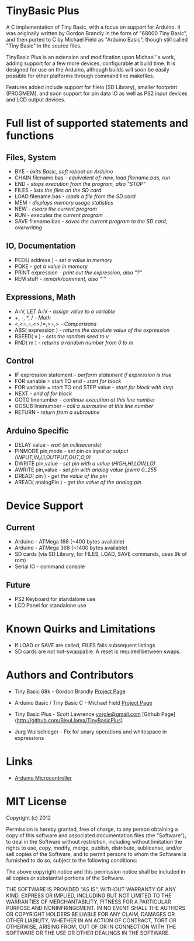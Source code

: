 TinyBasic Plus
==============

A C implementation of Tiny Basic, with a focus on support for
Arduino.  It was originally written by Gordon Brandly in the form
of "68000 Tiny Basic", and then ported to C by Michael Field as
"Arduino Basic", though still called "Tiny Basic" in the source
files.

TinyBasic Plus is an extension and modification upon Michael''s work,
adding support for a few more devices, configurable at build time.
It is designed for use on the Arduino, although builds will soon
be easily possible for other platforms through command line makefiles.

Features added include support for fileio (SD Library), smaller
footprint (PROGMEM), and soon support for pin data IO as well as
PS2 input devices and LCD output devices.

# Full list of supported statements and functions

## Files, System
- BYE		- *exits Basic, soft reboot on Arduino*
- CHAIN filename.bas - *equivalent of: new, load filename.bas, run*
- END 		- *stops execution from the program, also "STOP"*
- FILES		- 	*lists the files on the SD card*
- LOAD filename.bas	- *loads a file from the SD card*
- MEM		- *displays memory usage statistics*
- NEW		- *clears the current program*
- RUN		- *executes the current program*
- SAVE filename.bas	- *saves the current program to the SD card, overwriting*

## IO, Documentation
- PEEK( address )	- *set a value in memory*
- POKE			- *get a value in memory*
- PRINT expression	- *print out the expression, also "?"*
- REM stuff		- *remark/comment, also "'"*

## Expressions, Math
- A=V, LET A=V	- *assign value to a variable*
- +, -, \*, / - *Math*
- <,<=,=,<>,!=,>=,> - *Comparisons*
- ABS( expression )  - *returns the absolute value of the expression*
- RSEED( v ) - *sets the random seed to v*
- RND( m ) - *returns a random number from 0 to m*

## Control
- IF expression statement - *perform statement if expression is true*
- FOR variable = start TO end	- *start for block*
- FOR variable = start TO end STEP value - *start for block with step*
- NEXT - *end of for block*
- GOTO linenumber - *continue execution at this line number*
- GOSUB linenumber - *call a subroutine at this line number*
- RETURN	- *return from a subroutine*

## Arduino Specific
- DELAY value	*- wait (in milliseconds)*
- PINMODE pin,mode - *set pin as input or output (INPUT,IN,I,1,OUTPUT,OUT,O,0)*
- DWRITE pin,value - *set pin with a value (HIGH,HI,LOW,LO)*
- AWRITE pin,value - *set pin with analog value (pwm) 0..255*
- DREAD( pin ) - *get the value of the pin* 
- AREAD( analogPin ) - *get the value of the analog pin*


# Device Support
## Current
- Arduino - ATMega 168 (~400 bytes available)
- Arduino - ATMega 368 (~1400 bytes available)
- SD cards (via SD Library, for FILES, LOAD, SAVE commands, uses 9k of rom)
- Serial IO - command console

## Future
- PS2 Keyboard for standalone use
- LCD Panel for standalone use


# Known Quirks and Limitations
- If LOAD or SAVE are called, FILES fails subsequent listings
- SD cards are not hot-swappable. A reset is required between swaps.


# Authors and Contributors

- Tiny Basic 68k - Gordon Brandly [Project Page](http://members.shaw.ca/gbrandly/68ktinyb.html)
- Arduino Basic / Tiny Basic C - Michael Field [Project Page](http://ec2-122-248-210-243.ap-southeast-1.compute.amazonaws.com/mediawiki/index.php/Arduino_Basic)
- Tiny Basic Plus - Scott Lawrence <yorgle@gmail.com> [Github Page](http://github.com/BleuLlama/TinyBasicPlus]

- Jurg Wullschleger - Fix for unary operations and whitespace in expressions

# Links
- [Arduino Microcontroller](http://arduino.cc)

# MIT License

Copyright (c) 2012

Permission is hereby granted, free of charge, to any person obtaining a copy of this software and associated documentation files (the "Software"), to deal in the Software without restriction, including without limitation the rights to use, copy, modify, merge, publish, distribute, sublicense, and/or sell copies of the Software, and to permit persons to whom the Software is furnished to do so, subject to the following conditions:

The above copyright notice and this permission notice shall be included in all copies or substantial portions of the Software.

THE SOFTWARE IS PROVIDED "AS IS", WITHOUT WARRANTY OF ANY KIND, EXPRESS OR IMPLIED, INCLUDING BUT NOT LIMITED TO THE WARRANTIES OF MERCHANTABILITY, FITNESS FOR A PARTICULAR PURPOSE AND NONINFRINGEMENT. IN NO EVENT SHALL THE AUTHORS OR COPYRIGHT HOLDERS BE LIABLE FOR ANY CLAIM, DAMAGES OR OTHER LIABILITY, WHETHER IN AN ACTION OF CONTRACT, TORT OR OTHERWISE, ARISING FROM, OUT OF OR IN CONNECTION WITH THE SOFTWARE OR THE USE OR OTHER DEALINGS IN THE SOFTWARE.
